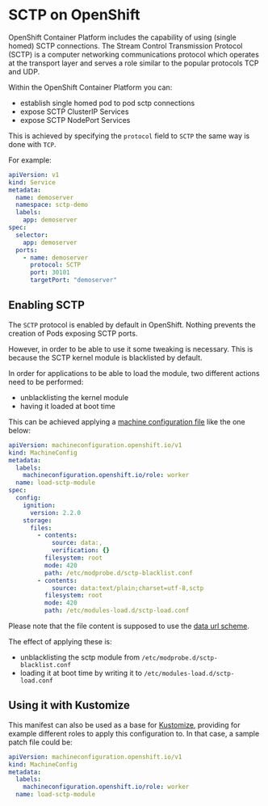 # SCTP on OpenShift

OpenShift Container Platform includes the capability of using (single homed) SCTP connections.
The Stream Control Transmission Protocol (SCTP) is a computer networking communications protocol which operates at the transport layer and serves a role similar to the popular protocols TCP and UDP.

Within the OpenShift Container Platform you can:

- establish single homed pod to pod sctp connections
- expose SCTP ClusterIP Services
- expose SCTP NodePort Services

This is achieved by specifying the `protocol` field to `SCTP` the same way is done with `TCP`.

For example:

```yaml
apiVersion: v1
kind: Service
metadata:
  name: demoserver
  namespace: sctp-demo
  labels:
    app: demoserver
spec:
  selector:
    app: demoserver
  ports:
    - name: demoserver
      protocol: SCTP
      port: 30101
      targetPort: "demoserver"
```

## Enabling SCTP

The `SCTP` protocol is enabled by default in OpenShift. Nothing prevents the creation of Pods exposing SCTP ports.

However, in order to be able to use it some tweaking is necessary. This is because the SCTP kernel module is blacklisted by default.

In order for applications to be able to load the module, two different actions need to be performed:

- unblacklisting the kernel module
- having it loaded at boot time

This can be achieved applying a [machine configuration file](https://github.com/openshift/machine-config-operator) like the one below:

``` yaml
apiVersion: machineconfiguration.openshift.io/v1
kind: MachineConfig
metadata:
  labels:
    machineconfiguration.openshift.io/role: worker
  name: load-sctp-module
spec:
  config:
    ignition:
      version: 2.2.0
    storage:
      files:
        - contents:
            source: data:,
            verification: {}
          filesystem: root
          mode: 420
          path: /etc/modprobe.d/sctp-blacklist.conf
        - contents:
            source: data:text/plain;charset=utf-8,sctp
          filesystem: root
          mode: 420
          path: /etc/modules-load.d/sctp-load.conf
```

Please note that the file content is supposed to use the [data url scheme](https://tools.ietf.org/html/rfc2397).

The effect of applying these is:

- unblacklisting the sctp module from `/etc/modprobe.d/sctp-blacklist.conf`
- loading it at boot time by writing it to `/etc/modules-load.d/sctp-load.conf`

## Using it with Kustomize

This manifest can also be used as a base for [Kustomize](https://github.com/kubernetes-sigs/kustomize), providing for example different roles to apply this configuration to.
In that case, a sample patch file could be:

```yaml
apiVersion: machineconfiguration.openshift.io/v1
kind: MachineConfig
metadata:
  labels:
    machineconfiguration.openshift.io/role: worker
  name: load-sctp-module
```
